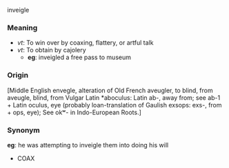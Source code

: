 inveigle
### Meaning
+ _vt_: To win over by coaxing, flattery, or artful talk
+ _vt_: To obtain by cajolery
    + __eg__: inveigled a free pass to museum

### Origin

[Middle English envegle, alteration of Old French aveugler, to blind, from aveugle, blind, from Vulgar Latin *aboculus: Latin ab-, away from; see ab-1 + Latin oculus, eye (probably loan-translation of Gaulish exsops: exs-, from + ops, eye); See okʷ- in Indo-European Roots.]

### Synonym

__eg__: he was attempting to inveigle them into doing his will

+ COAX



